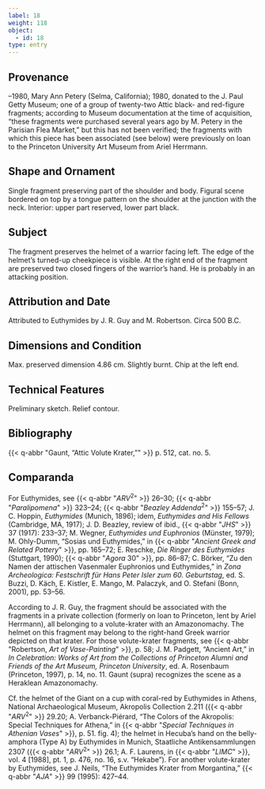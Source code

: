 ```yaml
---
label: 18
weight: 118
object:
  - id: 18
type: entry
---
```


## Provenance

–1980, Mary Ann Petery (Selma, California); 1980, donated to the J. Paul Getty Museum; one of a group of twenty-two Attic black- and red-figure fragments; according to Museum documentation at the time of acquisition, “these fragments were purchased several years ago by M. Petery in the Parisian Flea Market,” but this has not been verified; the fragments with which this piece has been associated (see below) were previously on loan to the Princeton University Art Museum from Ariel Herrmann.

## Shape and Ornament

Single fragment preserving part of the shoulder and body. Figural scene bordered on top by a tongue pattern on the shoulder at the junction with the neck. Interior: upper part reserved, lower part black.

## Subject

The fragment preserves the helmet of a warrior facing left. The edge of the helmet’s turned-up cheekpiece is visible. At the right end of the fragment are preserved two closed fingers of the warrior’s hand. He is probably in an attacking position.

## Attribution and Date

Attributed to Euthymides by J. R. Guy and M. Robertson. Circa 500 B.C.

## Dimensions and Condition

Max. preserved dimension 4.86 cm. Slightly burnt. Chip at the left end.

## Technical Features

Preliminary sketch. Relief contour.

## Bibliography

{{< q-abbr "Gaunt, “Attic Volute Krater,”" >}} p. 512, cat. no. 5.

## Comparanda

For Euthymides, see {{< q-abbr "*ARV*<sup>2</sup>" >}} 26–30; {{< q-abbr "*Paralipomena*" >}} 323–24; {{< q-abbr "*Beazley Addenda*<sup>2</sup>" >}} 155–57; J. C. Hoppin, *Euthymides* (Munich, 1896); idem, *Euthymides and His Fellows* (Cambridge, MA, 1917); J. D. Beazley, review of ibid., {{< q-abbr "*JHS*" >}} 37 (1917): 233–37; M. Wegner, *Euthymides und Euphronios* (Münster, 1979); M. Ohly-Dumm, “Sosias und Euthymides,” in {{< q-abbr "*Ancient Greek and Related Pottery*" >}}, pp. 165–72; E. Reschke, *Die Ringer des Euthymides* (Stuttgart, 1990); {{< q-abbr "*Agora* 30" >}}, pp. 86–87; C. Börker, “Zu den Namen der attischen Vasenmaler Euphronios und Euthymides,” in *Zona Archeologica: Festschrift für Hans Peter Isler zum 60. Geburtstag*, ed. S. Buzzi, D. Käch, E. Kistler, E. Mango, M. Palaczyk, and O. Stefani (Bonn, 2001), pp. 53–56.

According to J. R. Guy, the fragment should be associated with the fragments in a private collection (formerly on loan to Princeton, lent by Ariel Herrmann), all belonging to a volute-krater with an Amazonomachy. The helmet on this fragment may belong to the right-hand Greek warrior depicted on that krater. For those volute-krater fragments, see {{< q-abbr "Robertson, *Art of Vase-Painting*" >}}, p. 58; J. M. Padgett, “Ancient Art,” in *In Celebration: Works of Art from the Collections of Princeton Alumni and Friends of the Art Museum, Princeton University*, ed. A. Rosenbaum (Princeton, 1997), p. 14, no. 11. Gaunt (supra) recognizes the scene as a Heraklean Amazonomachy.

Cf. the helmet of the Giant on a cup with coral-red by Euthymides in Athens, National Archaeological Museum, Akropolis Collection 2.211 ({{< q-abbr "*ARV*<sup>2</sup>" >}} 29.20; A. Verbanck-Piérard, “The Colors of the Akropolis: Special Techniques for Athena,” in {{< q-abbr "*Special Techniques in Athenian Vases*" >}}, p. 51. fig. 4); the helmet in Hecuba’s hand on the belly-amphora (Type A) by Euthymides in Munich, Staatliche Antikensammlungen 2307 ({{< q-abbr "*ARV*<sup>2</sup>" >}} 26.1; A. F. Laurens, in {{< q-abbr "*LIMC*" >}}, vol. 4 [1988], pt. 1, p. 476, no. 16, s.v. “Hekabe”). For another volute-krater by Euthymides, see J. Neils, “The Euthymides Krater from Morgantina,” {{< q-abbr "*AJA*" >}} 99 (1995): 427–44.
